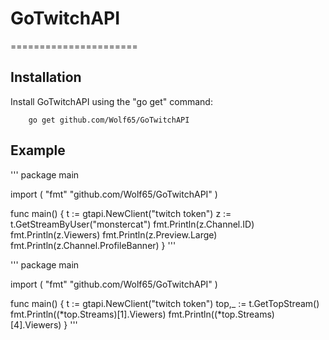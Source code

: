 # GoTwitchAPI
======================

Installation
-----------
Install GoTwitchAPI using the "go get" command:

        go get github.com/Wolf65/GoTwitchAPI

Example
-----------
'''
package main

import (
	"fmt"
	"github.com/Wolf65/GoTwitchAPI"
)

func main()  {
	t := gtapi.NewClient("twitch token")
	z := t.GetStreamByUser("monstercat")
	fmt.Println(z.Channel.ID)
	fmt.Println(z.Viewers)
	fmt.Println(z.Preview.Large)
	fmt.Println(z.Channel.ProfileBanner)
}
'''

'''
package main

import (
	"fmt"
	"github.com/Wolf65/GoTwitchAPI"
)

func main()  {
	t := gtapi.NewClient("twitch token")
	top,_ := t.GetTopStream()
	fmt.Println((*top.Streams)[1].Viewers)
	fmt.Println((*top.Streams)[4].Viewers)
}
'''